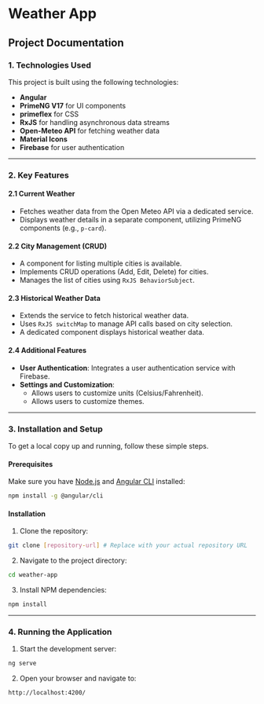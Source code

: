 # Weather App

## Project Documentation

### 1. Technologies Used

This project is built using the following technologies:

- **Angular**
- **PrimeNG V17** for UI components
- **primeflex** for CSS
- **RxJS** for handling asynchronous data streams
- **Open-Meteo API** for fetching weather data
- **Material Icons**
- **Firebase** for user authentication

---

### 2. Key Features

#### 2.1 Current Weather

- Fetches weather data from the Open Meteo API via a dedicated service.
- Displays weather details in a separate component, utilizing PrimeNG components (e.g., `p-card`).

#### 2.2 City Management (CRUD)

- A component for listing multiple cities is available.
- Implements CRUD operations (Add, Edit, Delete) for cities.
- Manages the list of cities using `RxJS BehaviorSubject`.

#### 2.3 Historical Weather Data

- Extends the service to fetch historical weather data.
- Uses `RxJS switchMap` to manage API calls based on city selection.
- A dedicated component displays historical weather data.

#### 2.4 Additional Features

- **User Authentication**: Integrates a user authentication service with Firebase.
- **Settings and Customization**:
  - Allows users to customize units (Celsius/Fahrenheit).
  - Allows users to customize themes.

---

### 3. Installation and Setup

To get a local copy up and running, follow these simple steps.

#### Prerequisites

Make sure you have [Node.js](https://nodejs.org/en/) and [Angular CLI](https://angular.io/cli) installed:

```bash
npm install -g @angular/cli
```

#### Installation

1. Clone the repository:

```bash
git clone [repository-url] # Replace with your actual repository URL
```

2. Navigate to the project directory:

```bash
cd weather-app
```

3. Install NPM dependencies:

```bash
npm install
```

---

### 4. Running the Application

1. Start the development server:

```bash
ng serve
```

2. Open your browser and navigate to:

```
http://localhost:4200/
```
